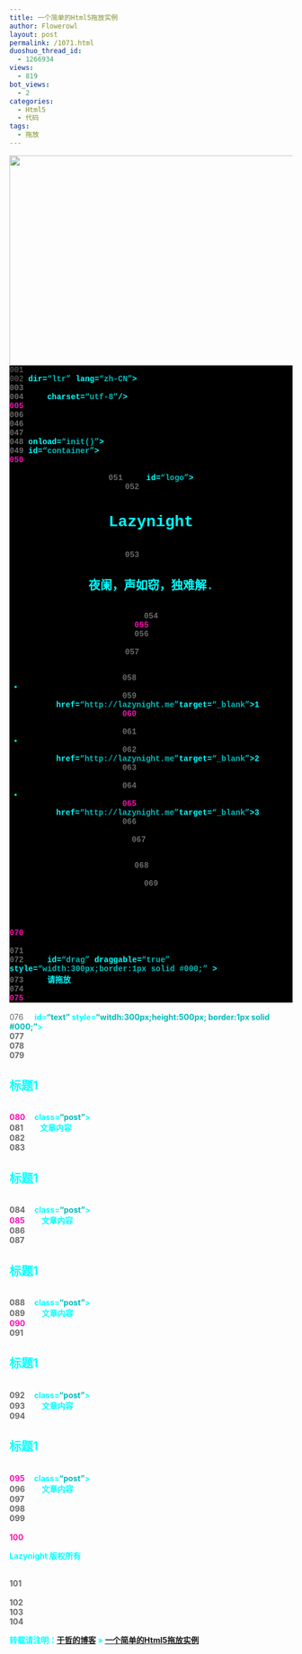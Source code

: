 ```yaml
---
title: 一个简单的Html5拖放实例
author: Flowerowl
layout: post
permalink: /1071.html
duoshuo_thread_id:
  - 1266934
views:
  - 819
bot_views:
  - 2
categories:
  - Html5
  - 代码
tags:
  - 拖放
---
```

<div style="background: #fdfdfd; color: black;">
  <a href="http://lazynight.me/wp-content/uploads/2011/12/12.jpg"><img class="aligncenter size-full wp-image-1075" title="Lazynight | 夜阑" src="http://lazynight.me/wp-content/uploads/2011/12/12.jpg" alt="" width="523" height="374" /></a>
</div>

<div class="source" style="font-family: '[object HTMLOptionElement]', Consolas, 'Lucida Console', 'Courier New'; color: #c0c0c0; background-color: #000000;">
  <span style="color: #696969;">001 </span> <span style="color: #ffffff;"><!DOCTYPE HTML></span><br /> <span style="color: #696969;">002 </span> <span style="color: #00ffff; font-weight: bold;"><html</span> <span style="color: #00ffff;">dir=</span><span style="color: #00bbbb;">&#8220;ltr&#8221;</span> <span style="color: #00ffff;">lang=</span><span style="color: #00bbbb;">&#8220;zh-CN&#8221;</span><span style="color: #00ffff; font-weight: bold;">></span><br /> <span style="color: #696969;">003 </span> <span style="color: #00ffff; font-weight: bold;"><head></span><br /> <span style="color: #696969;">004 </span>     <span style="color: #00ffff; font-weight: bold;"><meta</span> <span style="color: #00ffff;">charset=</span><span style="color: #00bbbb;">&#8220;utf-8&#8243;</span><span style="color: #00ffff; font-weight: bold;">/></span><br /> <span style="color: #f810b0;">005 </span>     <span style="color: #00ffff; font-weight: bold;"><title></span>Lazynight<span style="color: #00ffff; font-weight: bold;"></title></span><br /> <span style="color: #696969;">006 </span>     <span style="color: #00ffff; font-weight: bold;"><script </span><span style="color: #00ffff;">type=</span><span style="color: #00bbbb;">&#8220;text/javascript&#8221;</span><span style="color: #00ffff; font-weight: bold;">></span><br /> <span style="color: #696969;">007 </span>         <span style="color: #00ffff; font-weight: bold;">function</span> <span style="color: #c0c0c0;">init</span>()<br /> <span style="color: #696969;">008 </span>         <span style="color: #c0c0c0;">{</span><br /> <span style="color: #696969;">009 </span>             <span style="color: #00ffff; font-weight: bold;">var</span> <span style="color: #c0c0c0;">source</span><span style="color: #c0c0c0;">=</span><span style="color: #c0c0c0;">document</span><span style="color: #c0c0c0;">.</span><span style="color: #c0c0c0;">getElementById</span>(<span style="color: #00bbbb;">&#8220;drag&#8221;</span>);<br /> <span style="color: #f810b0;">010 </span>             <span style="color: #00ffff; font-weight: bold;">var</span> <span style="color: #c0c0c0;">dest</span><span style="color: #c0c0c0;">=</span><span style="color: #c0c0c0;">document</span><span style="color: #c0c0c0;">.</span><span style="color: #c0c0c0;">getElementById</span>(<span style="color: #00bbbb;">&#8220;text&#8221;</span>);<br /> <span style="color: #696969;">011 </span>             <span style="color: #696969;">//拖放开始</span><br /> <span style="color: #696969;">012 </span>             <span style="color: #c0c0c0;">source</span><span style="color: #c0c0c0;">.</span><span style="color: #c0c0c0;">addEventListener</span>(<span style="color: #00bbbb;">&#8220;dragstart&#8221;</span><span style="color: #c0c0c0;">,</span><span style="color: #00ffff; font-weight: bold;">function</span>(<span style="color: #c0c0c0;">ev</span><span style="color: #c0c0c0;">){</span><br /> <span style="color: #696969;">013 </span>             <span style="color: #696969;">//向dataTransfer对象追加数据</span><br /> <span style="color: #696969;">014 </span>                 <span style="color: #00ffff; font-weight: bold;">var</span> <span style="color: #c0c0c0;">dt</span><span style="color: #c0c0c0;">=</span><span style="color: #c0c0c0;">ev</span><span style="color: #c0c0c0;">.</span><span style="color: #c0c0c0;">dataTransfer</span>;<br /> <span style="color: #f810b0;">015 </span>                 <span style="color: #c0c0c0;">dt</span><span style="color: #c0c0c0;">.</span><span style="color: #c0c0c0;">effectAllowed</span><span style="color: #c0c0c0;">=</span><span style="color: #00bbbb;">&#8216;all&#8217;</span>;<br /> <span style="color: #696969;">016 </span>                 <span style="color: #696969;">//拖动元素为dt.setData(&#8220;text/plain&#8221;,&#8221;this.id&#8221;);</span><br /> <span style="color: #696969;">017 </span>                 <span style="color: #c0c0c0;">dt</span><span style="color: #c0c0c0;">.</span><span style="color: #c0c0c0;">setData</span>(<span style="color: #00bbbb;">&#8220;text/plain&#8221;</span><span style="color: #c0c0c0;">,</span><span style="color: #00bbbb;">&#8220;Lazynight&#8221;</span>);<br /> <span style="color: #696969;">018 </span>                 <span style="color: #c0c0c0;">},</span><span style="color: #00ffff; font-weight: bold;">false</span>);<br /> <span style="color: #696969;">019 </span>                 <span style="color: #696969;">//拖放结束</span><br /> <span style="color: #f810b0;">020 </span>             <span style="color: #c0c0c0;">dest</span><span style="color: #c0c0c0;">.</span><span style="color: #c0c0c0;">addEventListener</span>(<span style="color: #00bbbb;">&#8220;dragend&#8221;</span><span style="color: #c0c0c0;">,</span><span style="color: #00ffff; font-weight: bold;">function</span>(<span style="color: #c0c0c0;">ev</span><span style="color: #c0c0c0;">){</span><br /> <span style="color: #696969;">021 </span>             <span style="color: #696969;">//不执行默认处理（默认为拒绝被拖放）</span><br /> <span style="color: #696969;">022 </span>             <span style="color: #c0c0c0;">ev</span><span style="color: #c0c0c0;">.</span><span style="color: #c0c0c0;">preventDefault</span>();<br /> <span style="color: #696969;">023 </span>             <span style="color: #c0c0c0;">},</span><span style="color: #00ffff; font-weight: bold;">false</span>);<br /> <span style="color: #696969;">024 </span>             <span style="color: #696969;">//被拖放</span><br /> <span style="color: #f810b0;">025 </span>             <span style="color: #c0c0c0;">dest</span><span style="color: #c0c0c0;">.</span><span style="color: #c0c0c0;">addEventListener</span>(<span style="color: #00bbbb;">&#8220;drop&#8221;</span><span style="color: #c0c0c0;">,</span><span style="color: #00ffff; font-weight: bold;">function</span>(<span style="color: #c0c0c0;">ev</span><span style="color: #c0c0c0;">){</span><br /> <span style="color: #696969;">026 </span>             <span style="color: #696969;">//从DataTransfer取得数据</span><br /> <span style="color: #696969;">027 </span>                 <span style="color: #00ffff; font-weight: bold;">var</span> <span style="color: #c0c0c0;">dt</span><span style="color: #c0c0c0;">=</span><span style="color: #c0c0c0;">ev</span><span style="color: #c0c0c0;">.</span><span style="color: #c0c0c0;">dataTransfer</span>;<br /> <span style="color: #696969;">028 </span>                 <span style="color: #00ffff; font-weight: bold;">var</span> <span style="color: #c0c0c0;">text</span><span style="color: #c0c0c0;">=</span><span style="color: #c0c0c0;">dt</span><span style="color: #c0c0c0;">.</span><span style="color: #c0c0c0;">getData</span>(<span style="color: #00bbbb;">&#8220;text/plain&#8221;</span>);<br /> <span style="color: #696969;">029 </span>                 <span style="color: #c0c0c0;">dest</span><span style="color: #c0c0c0;">.</span><span style="color: #c0c0c0;">textContent</span><span style="color: #c0c0c0;">+=</span><span style="color: #c0c0c0;">text</span>;<br /> <span style="color: #f810b0;">030 </span>                 <span style="color: #696969;">//不执行默认处理（默认为拒绝被拖放）</span><br /> <span style="color: #696969;">031 </span>                 <span style="color: #c0c0c0;">ev</span><span style="color: #c0c0c0;">.</span><span style="color: #c0c0c0;">preventDefault</span>();<br /> <span style="color: #696969;">032 </span>                 <span style="color: #696969;">//停止事件</span><br /> <span style="color: #696969;">033 </span>                 <span style="color: #c0c0c0;">ev</span><span style="color: #c0c0c0;">.</span><span style="color: #c0c0c0;">stopPropagation</span>();<br /> <span style="color: #696969;">034 </span>             <span style="color: #c0c0c0;">},</span><span style="color: #00ffff; font-weight: bold;">false</span>);<br /> <span style="color: #f810b0;">035 </span>         <span style="color: #c0c0c0;">}</span><br /> <span style="color: #696969;">036 </span>         <span style="color: #696969;">//设置页面属性，不执行默认处理</span><br /> <span style="color: #696969;">037 </span>             <span style="color: #c0c0c0;">document</span><span style="color: #c0c0c0;">.</span><span style="color: #c0c0c0;">ondragover</span><span style="color: #c0c0c0;">=</span><span style="color: #00ffff; font-weight: bold;">function</span>(<span style="color: #c0c0c0;">e</span>)<br /> <span style="color: #696969;">038 </span>             <span style="color: #c0c0c0;">{</span><br /> <span style="color: #696969;">039 </span>                 <span style="color: #c0c0c0;">e</span><span style="color: #c0c0c0;">.</span><span style="color: #c0c0c0;">preventDefault</span>();<br /> <span style="color: #f810b0;">040 </span>             <span style="color: #c0c0c0;">};</span><br /> <span style="color: #696969;">041 </span>             <span style="color: #c0c0c0;">document</span><span style="color: #c0c0c0;">.</span><span style="color: #c0c0c0;">ondrop</span><span style="color: #c0c0c0;">=</span><span style="color: #00ffff; font-weight: bold;">function</span>(<span style="color: #c0c0c0;">e</span>)<br /> <span style="color: #696969;">042 </span>             <span style="color: #c0c0c0;">{</span><br /> <span style="color: #696969;">043 </span>                 <span style="color: #c0c0c0;">e</span><span style="color: #c0c0c0;">.</span><span style="color: #c0c0c0;">preventDefault</span>();<br /> <span style="color: #696969;">044 </span>             <span style="color: #c0c0c0;">};</span><br /> <span style="color: #f810b0;">045 </span>     <span style="color: #00ffff; font-weight: bold;"></script></span><br /> <span style="color: #696969;">046 </span> <span style="color: #00ffff; font-weight: bold;"></head></span><br /> <span style="color: #696969;">047 </span><br /> <span style="color: #696969;">048 </span> <span style="color: #00ffff; font-weight: bold;"><body</span> <span style="color: #00ffff;">onload=</span><span style="color: #00bbbb;">&#8220;init()&#8221;</span><span style="color: #00ffff; font-weight: bold;">></span><br /> <span style="color: #696969;">049 </span> <span style="color: #00ffff; font-weight: bold;"><div</span> <span style="color: #00ffff;">id=</span><span style="color: #00bbbb;">&#8220;container&#8221;</span><span style="color: #00ffff; font-weight: bold;">></span><br /> <span style="color: #f810b0;">050 </span> <span style="color: #00ffff; font-weight: bold;"><header></span><br /> <span style="color: #696969;">051 </span>     <span style="color: #00ffff; font-weight: bold;"><hgroup</span> <span style="color: #00ffff;">id=</span><span style="color: #00bbbb;">&#8220;logo&#8221;</span><span style="color: #00ffff; font-weight: bold;">></span><br /> <span style="color: #696969;">052 </span>         <span style="color: #00ffff; font-weight: bold;"><h1></span>Lazynight<span style="color: #00ffff; font-weight: bold;"></h1></span><br /> <span style="color: #696969;">053 </span>         <span style="color: #00ffff; font-weight: bold;"><h2></span>夜阑，声如窃，独难解.<span style="color: #00ffff; font-weight: bold;"></h2></span><br /> <span style="color: #696969;">054 </span><br /> <span style="color: #f810b0;">055 </span>     <span style="color: #00ffff; font-weight: bold;"></hgroup></span><br /> <span style="color: #696969;">056 </span>     <span style="color: #00ffff; font-weight: bold;"><nav></span><br /> <span style="color: #696969;">057 </span>         <span style="color: #00ffff; font-weight: bold;"><ul></span><br /> <span style="color: #696969;">058 </span>             <span style="color: #00ffff; font-weight: bold;"><li></span><br /> <span style="color: #696969;">059 </span>             <span style="color: #00ffff; font-weight: bold;"><a</span> <span style="color: #00ffff;">href=</span><span style="color: #00bbbb;">&#8220;http://lazynight.me&#8221;</span><span style="color: #00ffff;">target=</span><span style="color: #00bbbb;">&#8220;_blank&#8221;</span><span style="color: #00ffff; font-weight: bold;">></span>1<span style="color: #00ffff; font-weight: bold;"></a></span><br /> <span style="color: #f810b0;">060 </span>             <span style="color: #00ffff; font-weight: bold;"></li></span><br /> <span style="color: #696969;">061 </span>             <span style="color: #00ffff; font-weight: bold;"><li></span><br /> <span style="color: #696969;">062 </span>             <span style="color: #00ffff; font-weight: bold;"><a</span> <span style="color: #00ffff;">href=</span><span style="color: #00bbbb;">&#8220;http://lazynight.me&#8221;</span><span style="color: #00ffff;">target=</span><span style="color: #00bbbb;">&#8220;_blank&#8221;</span><span style="color: #00ffff; font-weight: bold;">></span>2<span style="color: #00ffff; font-weight: bold;"></a></span><br /> <span style="color: #696969;">063 </span>             <span style="color: #00ffff; font-weight: bold;"></li></span><br /> <span style="color: #696969;">064 </span>             <span style="color: #00ffff; font-weight: bold;"><li></span><br /> <span style="color: #f810b0;">065 </span>             <span style="color: #00ffff; font-weight: bold;"><a</span> <span style="color: #00ffff;">href=</span><span style="color: #00bbbb;">&#8220;http://lazynight.me&#8221;</span><span style="color: #00ffff;">target=</span><span style="color: #00bbbb;">&#8220;_blank&#8221;</span><span style="color: #00ffff; font-weight: bold;">></span>3<span style="color: #00ffff; font-weight: bold;"></a></span><br /> <span style="color: #696969;">066 </span>             <span style="color: #00ffff; font-weight: bold;"></li></span><br /> <span style="color: #696969;">067 </span>         <span style="color: #00ffff; font-weight: bold;"></ul></span><br /> <span style="color: #696969;">068 </span>     <span style="color: #00ffff; font-weight: bold;"></nav></span><br /> <span style="color: #696969;">069 </span> <span style="color: #00ffff; font-weight: bold;"></header></span><br /> <span style="color: #f810b0;">070 </span> <span style="color: #00ffff; font-weight: bold;"><article></span><br /> <span style="color: #696969;">071 </span> <span style="color: #696969;"><!&#8211;把div的draggable属性设置为true&#8211;></span><br /> <span style="color: #696969;">072 </span>     <span style="color: #00ffff; font-weight: bold;"><div</span> <span style="color: #00ffff;">id=</span><span style="color: #00bbbb;">&#8220;drag&#8221;</span> <span style="color: #00ffff;">draggable=</span><span style="color: #00bbbb;">&#8220;true&#8221;</span> <span style="color: #00ffff;">style=</span><span style="color: #00bbbb;">&#8220;width:300px;border:1px solid #000;&#8221;</span> <span style="color: #00ffff; font-weight: bold;">></span><br /> <span style="color: #696969;">073 </span>     请拖放<br /> <span style="color: #696969;">074 </span><br /> <span style="color: #f810b0;">075 </span>     <span style="color: #00ffff; font-weight: bold;"></div></span><br /> <span style="color: #696969;">076 </span>     <span style="color: #00ffff; font-weight: bold;"><div</span> <span style="color: #00ffff;">id=</span><span style="color: #00bbbb;">&#8220;text&#8221;</span> <span style="color: #00ffff;">style=</span><span style="color: #00bbbb;">&#8220;witdh:300px;height:500px; border:1px solid #000;&#8221;</span><span style="color: #00ffff; font-weight: bold;">></span><br /> <span style="color: #696969;">077 </span><br /> <span style="color: #696969;">078 </span>     <span style="color: #00ffff; font-weight: bold;"></div></span><br /> <span style="color: #696969;">079 </span>     <span style="color: #00ffff; font-weight: bold;"><h2></span>标题1<span style="color: #00ffff; font-weight: bold;"></h2></span><br /> <span style="color: #f810b0;">080 </span>     <span style="color: #00ffff; font-weight: bold;"><div</span> <span style="color: #00ffff;">class=</span><span style="color: #00bbbb;">&#8220;post&#8221;</span><span style="color: #00ffff; font-weight: bold;">></span><br /> <span style="color: #696969;">081 </span>         文章内容<br /> <span style="color: #696969;">082 </span>     <span style="color: #00ffff; font-weight: bold;"></div></span><br /> <span style="color: #696969;">083 </span> <span style="color: #00ffff; font-weight: bold;"><h2></span>标题1<span style="color: #00ffff; font-weight: bold;"></h2></span><br /> <span style="color: #696969;">084 </span>     <span style="color: #00ffff; font-weight: bold;"><div</span> <span style="color: #00ffff;">class=</span><span style="color: #00bbbb;">&#8220;post&#8221;</span><span style="color: #00ffff; font-weight: bold;">></span><br /> <span style="color: #f810b0;">085 </span>         文章内容<br /> <span style="color: #696969;">086 </span>     <span style="color: #00ffff; font-weight: bold;"></div></span><br /> <span style="color: #696969;">087 </span>     <span style="color: #00ffff; font-weight: bold;"><h2></span>标题1<span style="color: #00ffff; font-weight: bold;"></h2></span><br /> <span style="color: #696969;">088 </span>     <span style="color: #00ffff; font-weight: bold;"><div</span> <span style="color: #00ffff;">class=</span><span style="color: #00bbbb;">&#8220;post&#8221;</span><span style="color: #00ffff; font-weight: bold;">></span><br /> <span style="color: #696969;">089 </span>         文章内容<br /> <span style="color: #f810b0;">090 </span>     <span style="color: #00ffff; font-weight: bold;"></div></span><br /> <span style="color: #696969;">091 </span>     <span style="color: #00ffff; font-weight: bold;"><h2></span>标题1<span style="color: #00ffff; font-weight: bold;"></h2></span><br /> <span style="color: #696969;">092 </span>     <span style="color: #00ffff; font-weight: bold;"><div</span> <span style="color: #00ffff;">class=</span><span style="color: #00bbbb;">&#8220;post&#8221;</span><span style="color: #00ffff; font-weight: bold;">></span><br /> <span style="color: #696969;">093 </span>         文章内容<br /> <span style="color: #696969;">094 </span>     <span style="color: #00ffff; font-weight: bold;"></div><h2></span>标题1<span style="color: #00ffff; font-weight: bold;"></h2></span><br /> <span style="color: #f810b0;">095 </span>     <span style="color: #00ffff; font-weight: bold;"><div</span> <span style="color: #00ffff;">class=</span><span style="color: #00bbbb;">&#8220;post&#8221;</span><span style="color: #00ffff; font-weight: bold;">></span><br /> <span style="color: #696969;">096 </span>         文章内容<br /> <span style="color: #696969;">097 </span>     <span style="color: #00ffff; font-weight: bold;"></div></span><br /> <span style="color: #696969;">098 </span> <span style="color: #00ffff; font-weight: bold;"></article></span><br /> <span style="color: #696969;">099 </span> <span style="color: #00ffff; font-weight: bold;"><footer></span><br /> <span style="color: #f810b0;">100 </span> <span style="color: #00ffff; font-weight: bold;"><p></span>Lazynight 版权所有<span style="color: #00ffff; font-weight: bold;"></p></span><br /> <span style="color: #696969;">101 </span> <span style="color: #00ffff; font-weight: bold;"></footer></span><br /> <span style="color: #696969;">102 </span> <span style="color: #00ffff; font-weight: bold;"></div ></span><br /> <span style="color: #696969;">103 </span> <span style="color: #00ffff; font-weight: bold;"></body></span><br /> <span style="color: #696969;">104 </span> <span style="color: #00ffff; font-weight: bold;"></html></span>
</div>

转载请注明：[于哲的博客][1] &raquo; [一个简单的Html5拖放实例][2]

 [1]: http://localhost/wordpress
 [2]: http://localhost/wordpress/1071.html